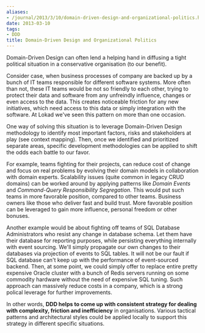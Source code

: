 ```yaml
---
aliases:
- /journal/2013/3/10/domain-driven-design-and-organizational-politics.html/index.html
date: 2013-03-10
tags:
- DDD
title: Domain-Driven Design and Organizational Politics
---
```

<p>Domain-Driven Design can often lend a helping hand in diffusing a tight political situation in a conservative organisation (to our benefit).</p>

<p>Consider case, when business processes of company are backed up by a bunch of IT teams responsible for different software systems. More often than not, these IT teams would be not so friendly to each other, trying to protect their data and software from any unfreindly influence, changes or even access to the data. This creates noticeable friction for any new initiatives, which need access to this data or simply integration with the software. At Lokad we've seen this pattern on more than one occasion.</p>

<p>One way of solving this situation is to leverage Domain-Driven Design methodology to identify most important factors, risks and stakeholders at play (see context mapping). Then, once we identified and prioritized separate areas, specific development methodologies can be applied to shift the odds each battle to our favor.</p>

<p>For example, teams fighting for their projects, can reduce cost of change and focus on real problems by evolving their domain models in collaboration with domain experts. Scalability issues (quite common in legacy CRUD domains) can be worked around by applying patterns like <em>Domain Events</em> and <em>Command-Query Responsibility Segregation</em>. This would put such teams in more favorable position, compared to other teams. Business owners like those who deliver fast and build trust. More favorable position can be leveraged to gain more influence, personal freedom or other bonuses.</p>

<p>Another example would be about fighting off teams of SQL Database Administrators who resist any change in database schema. Let them have their database for reporting purposes, while persisting everything internally with event sourcing. We'll simply propagate our own changes to their databases via projection of events to SQL tables. It will not be our fault if SQL database can't keep up with the performance of event-sourced backend. Then, at some point, we could simply offer to replace entire pretty expensive Oracle cluster with a bunch of Redis servers running on some commodity hardware without the need of expensive SQL tuning. Such approach can massively reduce costs in a company, which is a strong polical leverage for further improvements.</p>

<p>In other words, <strong>DDD helps to come up with consistent strategy for dealing with complexity, friction and inefficiency</strong> in organisations. Various tactical patterns and architectural styles could be applied locally to support this strategy in different specific situations.</p>

